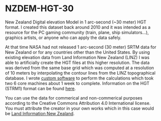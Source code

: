 # NZDEM-HGT-30

New Zealand Digital elevation Model in 1 arc-second (~30 meter) HGT format. I created this dataset back around 2010 and it was intended as a resource for the PC gaming community (train, plane, ship simulators...), graphics artists, or anyone who can apply the data safely.

At that time NASA had not released 1 arc-second (30 meter) SRTM data for New Zealand or for any countries other than the United States. By using existing elevation data from Land Information New Zealand (LINZ) I was able to artificially create the HGT files at this higher resolution. The data was derived from the same base grid which was computed at a resolution of 10 meters by interpolating the contour lines from the LINZ topographical database. I wrote [custom software](https://github.com/nodecomplete/NZDEM-HGT-30/blob/master/Screenshots/ConversionApp.jpg?raw=true) to perform the calculations which took two 6 core machines about 1 week to complete. Information on the HGT (STRM1) format can be found [here](https://dds.cr.usgs.gov/srtm/version2_1/Documentation/SRTM_Topo.pdf).

You can use the data for commerical and non-commerical purposes according to the Creative Commons Attribution 4.0 International license.
You must attribute the creator in your own works which in this case would be [Land Information New Zealand](https://www.linz.govt.nz/).

 

 
